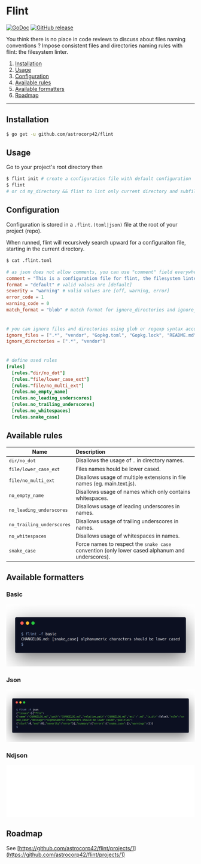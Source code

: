 # Flint

[![GoDoc](https://godoc.org/github.com/astrocorp42/flint?status.svg)](https://godoc.org/github.com/astrocorp42/flint)
[![GitHub release](https://img.shields.io/github/release/astrocorp42/flint.svg)](https://github.com/astrocorp42/flint)

You think there is no place in code reviews to discuss about files naming conventions ? Impose consistent files and directories naming rules with flint: the filesystem linter.

1. [Installation](#installation)
2. [Usage](#usage)
3. [Configuration](#configuration)
4. [Available rules](#available-rules)
5. [Available formatters](#available-formatters)
6. [Roadmap](#roadmap)

-------------------

## Installation

```bash
$ go get -u github.com/astrocorp42/flint
```



## Usage

Go to your project's root directory then
```bash
$ flint init # create a configuration file with default configuration
$ flint
# or cd my_directory && flint to lint only current directory and subfiles
```



## Configuration

Configuration is stored in a `.flint.(toml|json)` file at the root of your project (repo).

When runned, flint will recursively search upward for a configuraiton file, starting in the current
directory.

```bash
$ cat .flint.toml
```

```toml
# as json does not allow comments, you can use "comment" field everywhere
comment = "This is a configuration file for flint, the filesystem linter. More information here: https://github.com/astrocorp42/flint"
format = "default" # valid values are [default]
severity = "warning" # valid values are [off, warning, error]
error_code = 1
warning_code = 0
match_format = "blob" # match format for ignore_directories and ignore_files, valid values are [blob, regexp]


# you can ignore files and directories using glob or regexp syntax according to the configuration above
ignore_files = [".*", "vendor", "Gopkg.toml", "Gopkg.lock", "README.md", "LICENSE"]
ignore_directories = [".*", "vendor"]


# define used rules
[rules]
  [rules."dir/no_dot"]
  [rules."file/lower_case_ext"]
  [rules."file/no_multi_ext"]
  [rules.no_empty_name]
  [rules.no_leading_underscores]
  [rules.no_trailing_underscores]
  [rules.no_whitespaces]
  [rules.snake_case]
```



## Available rules

| Name                  | Description                                                              |
| --------------------- | :----------------------------------------------------------------------- |
| `dir/no_dot`          | Disallows the usage of `.` in directory names.                           |
| `file/lower_case_ext` | Files names hould be lower cased.                                        |
| `file/no_multi_ext`   | Disallows usage of multiple extensions in file names (eg. main.text.js). |
| `no_empty_name`       | Disallows usage of names which only contains whitespaces.                |
| `no_leading_underscores` | Disallows usage of leading underscores in names.                      |
| `no_trailing_underscores` | Disallows usage of trailing underscores in names.                    |
| `no_whitespaces`      | Disallows usage of whitespaces in names.                                 |
| `snake_case`          | Force names to respect the `snake case` convention (only lower cased alphanum and underscores). |




## Available formatters


### Basic
![Basic formatter](_docs/formatter_basic.png)



### Json
![Json formatter](_docs/formatter_json.png)



### Ndjson
![Json formatter](_docs/formatter_ndjson.svg)





## Roadmap

See [https://github.com/astrocorp42/flint/projects/1](https://github.com/astrocorp42/flint/projects/1)
